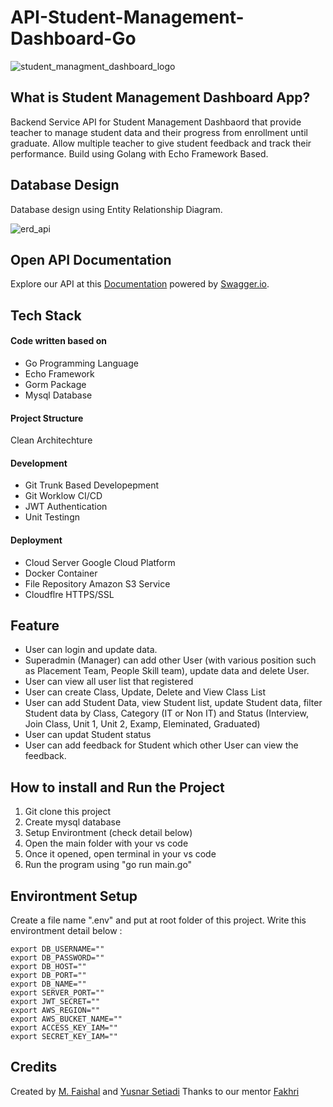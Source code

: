 # API-Student-Management-Dashboard-Go

![student_managment_dashboard_logo](https://user-images.githubusercontent.com/112921258/214308670-5b88bc63-03c1-4a80-8264-248238939957.jpg)

## What is Student Management Dashboard App?

Backend Service API for Student Management Dashbaord that provide teacher to manage student data and their progress from enrollment until graduate. Allow multiple teacher to give student feedback and track their performance.  Build using Golang with Echo Framework Based.

## Database Design

Database design using Entity Relationship Diagram.

![erd_api](https://user-images.githubusercontent.com/112921258/214440597-5541785d-20d8-454e-8992-f98fb2e7c0e9.jpg)

## Open API Documentation

Explore our API at this [Documentation](https://github.com/Student-Management-Dashboard/open-api-student-management-dashboard) powered by [Swagger.io](https://swagger.io/).

## Tech Stack

#### Code written based on

- Go Programming Language
- Echo Framework
- Gorm Package
- Mysql Database

#### Project Structure

Clean Architechture

#### Development

- Git Trunk Based Developepment
- Git Worklow CI/CD
- JWT Authentication
- Unit Testingn

#### Deployment

- Cloud Server Google Cloud Platform
- Docker Container
- File Repository Amazon S3 Service
- Cloudflre HTTPS/SSL

## Feature

- User can login and update data.
- Superadmin (Manager) can add other User (with various position such as Placement Team, People Skill team), update data and delete User.
- User can view all user list that registered
- User can create Class, Update, Delete and View Class List
- User can add Student Data, view Student list, update Student data, filter Student data by Class, Category (IT or Non IT) and Status (Interview, Join Class, Unit 1, Unit 2, Examp, Eleminated, Graduated)
- User can updat Student status
- User can add feedback for Student which other User can view the feedback.

## How to install and Run the Project

1.  Git clone this project
2.  Create mysql database
3.  Setup Environtment (check detail below)
4.  Open the main folder with your vs code
5.  Once it opened, open terminal in your vs code
6.  Run the program using "go run main.go"

## Environtment Setup

Create a file name ".env" and put at root folder of this project. Write this environtment detail below :

```
export DB_USERNAME=""
export DB_PASSWORD=""
export DB_HOST=""
export DB_PORT=""
export DB_NAME=""
export SERVER_PORT=""
export JWT_SECRET=""
export AWS_REGION=""
export AWS_BUCKET_NAME=""
export ACCESS_KEY_IAM=""
export SECRET_KEY_IAM=""
```

## Credits

Created by [M. Faishal](https://github.com/mfaishal882) and [Yusnar Setiadi](https://github.com/yusnarsetiyadi)
Thanks to our mentor [Fakhri](https://github.com/iffakhry)

